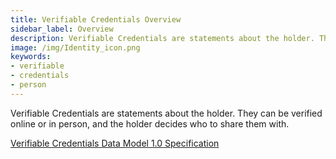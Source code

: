 ```yaml
---
title: Verifiable Credentials Overview
sidebar_label: Overview
description: Verifiable Credentials are statements about the holder. They can be verified online or in person, and the holder decides who to share them with.
image: /img/Identity_icon.png
keywords:
- verifiable
- credentials
- person
---
```



Verifiable Credentials are statements about the holder. They can be verified online or in person, and the holder decides who to share them with.

[Verifiable Credentials Data Model 1.0 Specification](https://w3c.github.io/vc-data-model/)